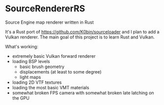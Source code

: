 # SourceRendererRS
Source Engine map renderer written in Rust

It's a Rust port of https://github.com/K0bin/sourceloader and I plan to add a Vulkan renderer.
The main goal of this project is to learn Rust and Vulkan.

What's working:
* extremely basic Vulkan forward renderer
* loading BSP levels
  * basic brush geometry
  * displacements (at least to some degree)
  * light maps
* loading 2D VTF textures
* loading the most basic VMT materials
* somewhat broken FPS camera with somewhat broken late latching on the GPU
